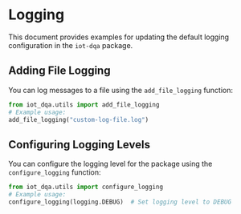 # Logging

This document provides examples for updating the default logging configuration in the `iot-dqa` package.

## Adding File Logging

You can log messages to a file using the `add_file_logging` function:

```python
from iot_dqa.utils import add_file_logging
# Example usage:
add_file_logging("custom-log-file.log")
```

## Configuring Logging Levels

You can configure the logging level for the package using the `configure_logging` function:

```python
from iot_dqa.utils import configure_logging
# Example usage:
configure_logging(logging.DEBUG)  # Set logging level to DEBUG
```